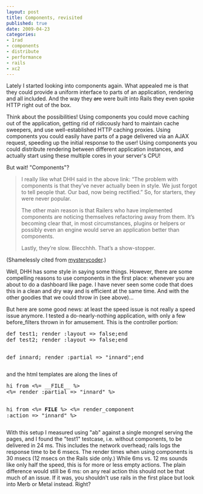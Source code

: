 ```yaml
---
layout: post
title: Components, revisited
published: true
date: 2009-04-23
categories:
- 1rad
- components
- distribute
- performance
- rails
- xc2
---
```

<p>Lately I started looking into components again. What appealed me is that they could provide a uniform interface to parts of an application, rendering and all included. And the way they <del>are</del> were built into Rails they even spoke HTTP right out of the box.</p>

<p>Think about the possibilities! Using components you could move caching out of the application, getting rid of ridicously hard to maintain cache sweepers, and use well-established HTTP caching proxies. Using components you could easily have parts of a page delivered via an AJAX request, speeding up the initial response to the user! Using components you could distribute rendering between different application instances, and actually start using these multiple cores in your server's CPU!</p>

<p>But wait! "Components"?</p>

<blockquote class="posterous_medium_quote">
I really like what DHH said in the above link: &ldquo;The problem with components is that they&rsquo;ve never actually been in style. We just forgot to tell people that. Our bad, now being rectified.&rdquo; So, for starters, they were never popular.

The other main reason is that Railers who have implemented components are noticing themselves refactoring away from them. It&rsquo;s becoming clear that, in most circumstances, plugins or helpers or possibly even an engine would serve an application better than components.

Lastly, they&rsquo;re slow. Blecchhh. That&rsquo;s a show-stopper.</blockquote>


<p>(Shamelessly cited from <a href="http://mysterycoder.blogspot.com/2008/02/rails-components-i-do-not-think-that.html">mysterycoder</a>.)</p>

<p>Well, DHH has some style in saying some things. However, there are some compelling reasons to use components in the first place: whenever you are about to do a dashboard like page. I have never seen some code that does this in a clean and dry way and is efficient at the same time. And with the other goodies that we could throw in (see above)...</p>

<p>But here are some good news: at least the speed issue is not really a speed issue anymore. I tested a do-nearly-nothing application, with only a few before_filters thrown in for amusement. This is the controller portion:</p>

<div class="CodeRay">
  <div class="code"><pre>def test1; render :layout =&gt; false;end
def test2; render :layout =&gt; false;end

def innard; render :partial =&gt; &quot;innard&quot;;end</pre></div>
</div>


<p>and the html templates are along the lines of</p>

<div class="CodeRay">
  <div class="code"><pre>hi from &lt;%= __FILE__ %&gt;
&lt;%= render :partial =&gt; &quot;innard&quot; %&gt;

hi from &lt;%= __FILE__ %&gt;
&lt;%= render_component :action =&gt; &quot;innard&quot; %&gt;</pre></div>
</div>


<p>With this setup I measured using "ab" against a single mongrel serving the pages, and I found the "test1" testcase, i.e. without components, to be delivered in 24 ms. This includes the network overhead; rails logs the response time to be 6 msecs. The render times when using components is 30 msecs (12 msecs on the Rails side only.) While 6ms vs. 12 ms sounds like only half the speed, this is for more or less empty actions. The plain difference would still be 6 ms: on any real action this should not be that much of an issue. If it was, you shouldn't use rails in the first place but look into Merb or Metal instead. Right?</p>
